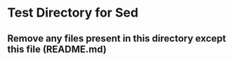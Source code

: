 # Test Directory for Sed

## Remove any files present in this directory except this file (README.md)

